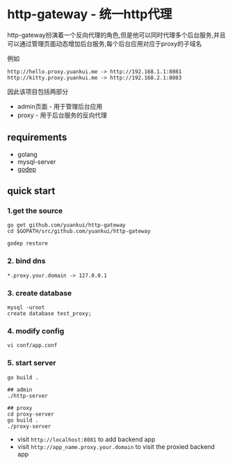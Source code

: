 # http-gateway - 统一http代理

http-gateway扮演着一个反向代理的角色,但是他可以同时代理多个后台服务,并且可以通过管理页面动态增加后台服务,每个后台应用对应于proxy的子域名

例如

	http://hello.proxy.yuankui.me -> http://192.168.1.1:8081
	http://kitty.proxy.yuankui.me -> http://192.168.2.1:8083

因此该项目包括两部分

- admin页面 - 用于管理后台应用
- proxy - 用于后台服务的反向代理

## requirements

- golang
- mysql-server
- [godep](https://github.com/tools/godep/)

## quick start

### 1.get the source

	go get github.com/yuankui/http-gateway
	cd $GOPATH/src/github.com/yuankui/http-gateway
	
	godep restore

### 2. bind dns

	*.proxy.your.domain -> 127.0.0.1

### 3. create database

	mysql -uroot	
	create database test_proxy;
	
### 4. modify config

	vi conf/app.conf	

### 5. start server
	
	
	go build .
	
	## admin
	./http-server
	
	## proxy
	cd proxy-server
	go build .
	./proxy-server
	
	
- visit `http://localhost:8081` to add backend app
- visit `http://app_name.proxy.your.domain` to visit the proxied backend app




